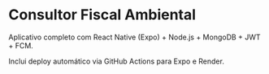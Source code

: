 # Consultor Fiscal Ambiental
Aplicativo completo com React Native (Expo) + Node.js + MongoDB + JWT + FCM.

Inclui deploy automático via GitHub Actions para Expo e Render.
